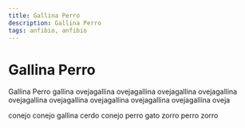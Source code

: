 ```yaml
---
title: Gallina Perro
description: Gallina Perro
tags: anfibio, anfibio
---
```


# Gallina Perro

Gallina Perro gallina ovejagallina ovejagallina ovejagallina ovejagallina ovejagallina ovejagallina ovejagallina ovejagallina ovejagallina oveja

conejo conejo gallina cerdo conejo perro gato zorro perro zorro